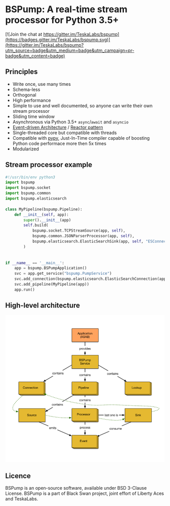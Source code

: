 # BSPump: A real-time stream processor for Python 3.5+

[![Join the chat at https://gitter.im/TeskaLabs/bspump](https://badges.gitter.im/TeskaLabs/bspump.svg)](https://gitter.im/TeskaLabs/bspump?utm_source=badge&utm_medium=badge&utm_campaign=pr-badge&utm_content=badge)

## Principles

 * Write once, use many times
 * Schema-less
 * Orthogonal
 * High performance
 * Simple to use and well documented, so anyone can write their own stream processor
 * Sliding time window
 * Asynchronous via Python 3.5+ `async`/`await` and `asyncio`
 * [Event-driven Architecture](https://en.wikipedia.org/wiki/Event-driven_architecture) / [Reactor pattern](https://en.wikipedia.org/wiki/Reactor_pattern)
 * Single-threaded core but compatible with threads
 * Compatible with [pypy](http://pypy.org), Just-In-Time compiler capable of boosting Python code performace more then 5x times
 * Modularized


## Stream processor example

```python
#!/usr/bin/env python3
import bspump
import bspump.socket
import bspump.common
import bspump.elasticsearch

class MyPipeline(bspump.Pipeline):
    def __init__(self, app):
        super().__init__(app)
        self.build(
            bspump.socket.TCPStreamSource(app, self),
            bspump.common.JSONParserProcessor(app, self),
            bspump.elasticsearch.ElasticSearchSink(app, self, "ESConnection")
        )


if __name__ == '__main__':
    app = bspump.BSPumpApplication()
    svc = app.get_service("bspump.PumpService")
    svc.add_connection(bspump.elasticsearch.ElasticSearchConnection(app, "ESConnection"))
    svc.add_pipeline(MyPipeline(app))
    app.run()
```



## High-level architecture

![Schema of BSPump high-level achitecture](./doc/_static/bspump-architecture.png)


## Licence

BSPump is an open-source software, available under BSD 3-Clause License.
BSPump is a part of Black Swan project, joint effort of Liberty Aces and TeskaLabs.
